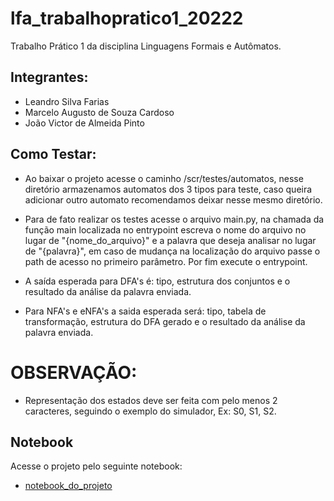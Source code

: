 # lfa_trabalhopratico1_20222
Trabalho Prático 1 da disciplina Linguagens Formais e Autômatos.

## Integrantes:
* Leandro Silva Farias
* Marcelo Augusto de Souza Cardoso
* João Victor de Almeida Pinto

## Como Testar:

- Ao baixar o projeto acesse o caminho /scr/testes/automatos, nesse diretório armazenamos automatos dos 3 tipos para teste, caso queira adicionar outro automato recomendamos deixar nesse mesmo diretório.

- Para de fato realizar os testes acesse o arquivo main.py, na chamada da função main localizada no entrypoint escreva o nome do arquivo no lugar de "{nome_do_arquivo}" e a palavra que deseja analisar no lugar de "{palavra}", em caso de mudança na localização do arquivo passe o path de acesso no primeiro parâmetro. Por fim execute o entrypoint.

- A saída esperada para DFA's é: tipo, estrutura dos conjuntos e o resultado da análise da palavra enviada.

- Para NFA's e eNFA's a saida esperada será: tipo, tabela de transformação, estrutura do DFA gerado e o resultado da análise da palavra enviada.

# OBSERVAÇÃO:

- Representação dos estados deve ser feita com pelo menos 2 caracteres, seguindo o exemplo do simulador, Ex: S0, S1, S2. 

## Notebook

Acesse o projeto pelo seguinte notebook:

- [notebook_do_projeto](https://colab.research.google.com/drive/1MPs5NwAbL7cZ0uWj6A5xQa51Bixhn7ic?usp=sharing)
